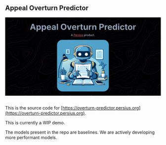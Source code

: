 ## Appeal Overturn Predictor

<!-- ![Screenshot of the overturn predictor tool](public/screen.png) -->
<img src="public/screen.png" alt="Screenshot of the overturn predictor tool" width="700" style="display: block; margin: 0 auto"/>
<br/>


This is the source code for [https://overturn-predictor.persius.org](https://overturn-predictor.persius.org).

This is currently a WIP demo. 

The models present in the repo are baselines. We are actively developing more performant models.
